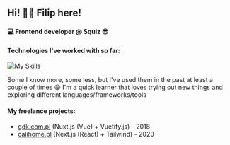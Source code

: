 ## Hi! 👋🏼 Filip here!

#### 💻 Frontend developer @ Squiz 😎


#### Technologies I've worked with so far: 

[![My Skills](https://skillicons.dev/icons?i=js,html,css,sass,svelte,react,tailwind,mongodb,graphql,styledcomponents,ts,vite,webpack)](https://skillicons.dev)

Some I know more, some less, but I've used them in the past at least a couple of times 😁
I'm a quick learner that loves trying out new things and exploring different languages/frameworks/tools

#### My freelance projects:
 * [gdk.com.pl](https://gdk.com.pl) (Nuxt.js (Vue) + Vuetify.js) - 2018
 * [calihome.pl](https://www.calihome.pl) (Next.js (React) + Tailwind) - 2020

